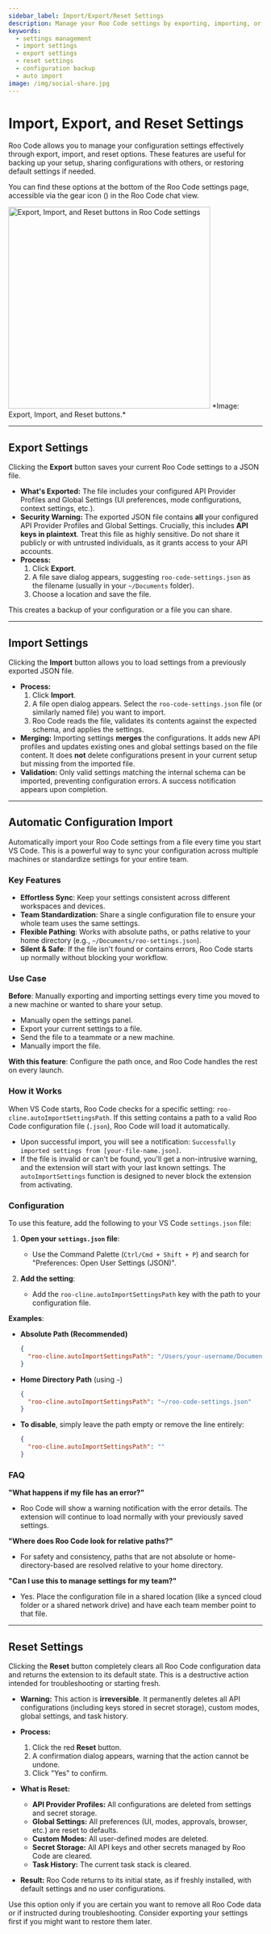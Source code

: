 ```yaml
---
sidebar_label: Import/Export/Reset Settings
description: Manage your Roo Code settings by exporting, importing, or resetting them to defaults.
keywords:
  - settings management
  - import settings
  - export settings
  - reset settings
  - configuration backup
  - auto import
image: /img/social-share.jpg
---
```


# Import, Export, and Reset Settings

Roo Code allows you to manage your configuration settings effectively through export, import, and reset options. These features are useful for backing up your setup, sharing configurations with others, or restoring default settings if needed.

You can find these options at the bottom of the Roo Code settings page, accessible via the gear icon (<i class="codicon codicon-gear"></i>) in the Roo Code chat view.

<img src="/img/settings-management/settings-management.png" alt="Export, Import, and Reset buttons in Roo Code settings" width="400" />
*Image: Export, Import, and Reset buttons.*

---

## Export Settings

Clicking the **Export** button saves your current Roo Code settings to a JSON file.

*   **What's Exported:** The file includes your configured API Provider Profiles and Global Settings (UI preferences, mode configurations, context settings, etc.).
*   **Security Warning:** The exported JSON file contains **all** your configured API Provider Profiles and Global Settings. Crucially, this includes **API keys in plaintext**. Treat this file as highly sensitive. Do not share it publicly or with untrusted individuals, as it grants access to your API accounts.
*   **Process:**
    1.  Click **Export**.
    2.  A file save dialog appears, suggesting `roo-code-settings.json` as the filename (usually in your `~/Documents` folder).
    3.  Choose a location and save the file.

This creates a backup of your configuration or a file you can share.

---

## Import Settings

Clicking the **Import** button allows you to load settings from a previously exported JSON file.

*   **Process:**
    1.  Click **Import**.
    2.  A file open dialog appears. Select the `roo-code-settings.json` file (or similarly named file) you want to import.
    3.  Roo Code reads the file, validates its contents against the expected schema, and applies the settings.
*   **Merging:** Importing settings **merges** the configurations. It adds new API profiles and updates existing ones and global settings based on the file content. It does **not** delete configurations present in your current setup but missing from the imported file.
*   **Validation:** Only valid settings matching the internal schema can be imported, preventing configuration errors. A success notification appears upon completion.

---

## Automatic Configuration Import

Automatically import your Roo Code settings from a file every time you start VS Code. This is a powerful way to sync your configuration across multiple machines or standardize settings for your entire team.

### Key Features
- **Effortless Sync**: Keep your settings consistent across different workspaces and devices.
- **Team Standardization**: Share a single configuration file to ensure your whole team uses the same settings.
- **Flexible Pathing**: Works with absolute paths, or paths relative to your home directory (e.g., `~/Documents/roo-settings.json`).
- **Silent & Safe**: If the file isn't found or contains errors, Roo Code starts up normally without blocking your workflow.

### Use Case

**Before**: Manually exporting and importing settings every time you moved to a new machine or wanted to share your setup.
- Manually open the settings panel.
- Export your current settings to a file.
- Send the file to a teammate or a new machine.
- Manually import the file.

**With this feature**: Configure the path once, and Roo Code handles the rest on every launch.

### How it Works

When VS Code starts, Roo Code checks for a specific setting: `roo-cline.autoImportSettingsPath`. If this setting contains a path to a valid Roo Code configuration file (`.json`), Roo Code will load it automatically.

- Upon successful import, you will see a notification: `Successfully imported settings from [your-file-name.json]`.
- If the file is invalid or can't be found, you'll get a non-intrusive warning, and the extension will start with your last known settings. The `autoImportSettings` function is designed to never block the extension from activating.

### Configuration

To use this feature, add the following to your VS Code `settings.json` file:

1.  **Open your `settings.json` file**:
    *   Use the Command Palette (`Ctrl/Cmd + Shift + P`) and search for "Preferences: Open User Settings (JSON)".

2.  **Add the setting**:
    *   Add the `roo-cline.autoImportSettingsPath` key with the path to your configuration file.

**Examples**:

*   **Absolute Path (Recommended)**
    ```json
    {
      "roo-cline.autoImportSettingsPath": "/Users/your-username/Documents/dev-configs/roo-code.json"
    }
    ```

*   **Home Directory Path** (using `~`)
    ```json
    {
      "roo-cline.autoImportSettingsPath": "~/roo-code-settings.json"
    }
    ```

*   **To disable**, simply leave the path empty or remove the line entirely:
    ```json
    {
      "roo-cline.autoImportSettingsPath": ""
    }
    ```

### FAQ

**"What happens if my file has an error?"**
- Roo Code will show a warning notification with the error details. The extension will continue to load normally with your previously saved settings.

**"Where does Roo Code look for relative paths?"**
- For safety and consistency, paths that are not absolute or home-directory-based are resolved relative to your home directory.

**"Can I use this to manage settings for my team?"**
- Yes. Place the configuration file in a shared location (like a synced cloud folder or a shared network drive) and have each team member point to that file.
---

## Reset Settings

Clicking the **Reset** button completely clears all Roo Code configuration data and returns the extension to its default state. This is a destructive action intended for troubleshooting or starting fresh.

*   **Warning:** This action is **irreversible**. It permanently deletes all API configurations (including keys stored in secret storage), custom modes, global settings, and task history.

*   **Process:**
    1.  Click the red **Reset** button.
    2.  A confirmation dialog appears, warning that the action cannot be undone.
    3.  Click "Yes" to confirm.

*   **What is Reset:**
    *   **API Provider Profiles:** All configurations are deleted from settings and secret storage.
    *   **Global Settings:** All preferences (UI, modes, approvals, browser, etc.) are reset to defaults.
    *   **Custom Modes:** All user-defined modes are deleted.
    *   **Secret Storage:** All API keys and other secrets managed by Roo Code are cleared.
    *   **Task History:** The current task stack is cleared.

*   **Result:** Roo Code returns to its initial state, as if freshly installed, with default settings and no user configurations.

Use this option only if you are certain you want to remove all Roo Code data or if instructed during troubleshooting. Consider exporting your settings first if you might want to restore them later.